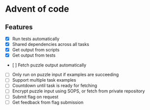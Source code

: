 # Advent of code

## Features

- [x] Run tests automatically
- [x] Shared dependencies across all tasks
- [x] Get output from scripts
- [x] Get output from tests
- [ ] Fetch puzzle output automatically
- [ ] Only run on puzzle input if examples are succeeding
- [ ] Support multiple task examples
- [ ] Countdown until task is ready for fetching
- [ ] Encrypt puzzle input using SOPS, or fetch from private repository
- [ ] Submit flag on request
- [ ] Get feedback from flag submission
